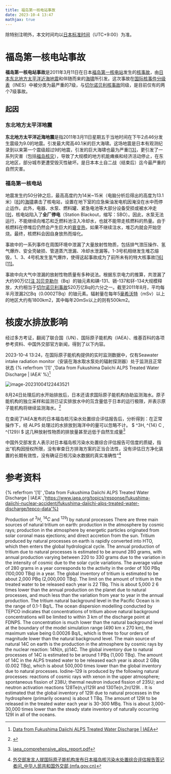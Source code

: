 ```yaml
---
title: 福岛第一核电站事故
date: 2023-10-4 13:47
mathjax: true
---
```




除特别注明外，本文时间均以[日本标准时间](https://zh.m.wikipedia.org/wiki/日本標準時間)（UTC+9:00）为准。

# 福岛第一核电站事故

**福岛第一核电站事故**是2011年3月11日在日本[福岛第一核电站](https://zh.m.wikipedia.org/wiki/福島第一核電廠)发生的[核事故](https://zh.m.wikipedia.org/wiki/核事故)，由[日本东北地方太平洋近海地震](https://zh.m.wikipedia.org/wiki/2011年日本東北地方太平洋近海地震)和伴随而来的[海啸](https://zh.m.wikipedia.org/wiki/海啸)所引发。这次事故在[国际核事件分级表](https://zh.m.wikipedia.org/wiki/國際核事件分級表)（INES）中被分类为最严重的7级，与[切尔诺贝利核事故](https://zh.m.wikipedia.org/wiki/切尔诺贝利核事故)同级，是目前仅有的两个7级事故。

## 起因

### 东北地方太平洋地震

**东北地方太平洋近海地震**是指2011年3月11日星期五于当地时间在下午2点46分发生震级为9.0的地震。引发最大爬高40.1米的巨大海啸。这场地震是日本有观测纪录到以来第一个震级超过9的地震，引发的巨大海啸也最为严重[[13\]](https://zh.wikipedia.org/wiki/2011年日本東北地方太平洋近海地震#cite_note-13)，更引发了一系列灾害（包括[福岛核灾](https://zh.wikipedia.org/wiki/福岛第一核电站事故)），导致了大规模的地方机能瘫痪和经济活动停止，在东北地区，部分城市更遭受毁灭性破坏。是日本本土自二战（结束后）迄今最严重的自然灾害。

### 福岛第一核电站

地震发生约50分钟之后，最高高度约为14米~15米（电脑分析后得出的高度为13.1米）[[8\]](https://zh.wikipedia.org/zh-cn/福岛第一核电站事故#cite_note-FOOTNOTE原子力災害対策本部2011III.28-III.29-10)的[海啸](https://zh.wikipedia.org/wiki/海啸)袭击了核电站，设置在地下室的应急柴油发电机因淹没在水中而停止运作。此外，电器、水泵、燃料罐、紧急电池等大部分设备受损或被水冲走[[9\]](https://zh.wikipedia.org/zh-cn/福岛第一核电站事故#cite_note-11)，核电站陷入了**全厂停电**（Station Blackout，缩写：SBO）。因此，水泵无法运行，不能继续向堆芯和乏燃料池注入冷却水，也就不能带走核燃料的热量。由于核燃料在停堆后仍然会产生巨大的[衰变热](https://zh.wikipedia.org/wiki/放射性衰變)，如果不继续注水，堆芯内就会开始空烧。最终，核燃料会因自身放热而熔化。

事故中的一系列事件在周围环境中泄漏了大量放射性物质，包括排气泄压操作、氢气爆炸、安全壳破损、管道蒸汽泄漏、冷却水泄漏等。1-3号机相继发生堆芯熔毁，1、3、4号机发生氢气爆炸，使得这起事故成为了前所未有的特大核事故[[16\]](https://zh.wikipedia.org/zh-cn/福岛第一核电站事故#cite_note-setsumei20110415-18)[[11\]](https://zh.wikipedia.org/zh-cn/福岛第一核电站事故#cite_note-sonsyo-13)。

事故中向大气中泄漏的放射性物质量有多种说法。根据东京电力的推算，共泄漏了大约90万亿[[注 3\]](https://zh.wikipedia.org/zh-cn/福岛第一核电站事故#cite_note-19)[贝克勒尔](https://zh.wikipedia.org/wiki/貝克勒)（Bq）的铀元素和碘-131、镉-137和钚-134大规模释放，大约相当于[切尔诺贝利事故](https://zh.wikipedia.org/wiki/切尔诺贝利事故)520万亿Bq的六分之一。截至2011年8月，平均每半月泄漏2亿Bq（0.0002TBq）的铀元素。辐射量在每年5[毫](https://zh.wikipedia.org/wiki/毫)[希沃特](https://zh.wikipedia.org/wiki/西弗)（mSv）以上的地区大约有1800km2，其中每年20mSv以上的则有500km2。

# 核废水排放影响

经过多方考证，翻阅了联合国（UN）、国际原子能机构（IAEA）、维基百科的各项参考资料、中国外交部官方新闻，得到了以下内容。

2023-10-4 13:24，在国际原子能机构提供的实时监测数据中，仅有Seawater intake radiation monitor（安装在海水取水泵处的辐射探测器）处于监测且正常状态
{% referfrom '[1]' ,'Data from Fukushima Daiichi ALPS Treated Water Discharge | IAEA' %}[^1]

![image-20231004122443521](https://cdn.jsdelivr.net/gh/tsxc-github/blog-img@main/img/image-20231004122443521.png)

8月24日处理后的水开始排放后，日本还请求国际原子能机构协助监测海水。原子能机构的独立采样和监测已证实排放水中的氚含量低于日本的运行极限，并表示原子能机构将继续监测海水。[^3]

在查阅了IAEA发布的日本福岛核污染水处置综合评估报告后，分析得到：在正常操作下，经 ALPS 处理过的水排放到海洋中的量可以忽略不计。 $ ^3H, ^{14} C , ^{129}I $ 这几种放射性物质的排放量甚至远低于自然生成量[^4]

中国外交部发言人表示对日本福岛核污染水处置综合评估报告可信度的质疑，指出“机构因授权所限，没有审查日方排海方案的正当合法性，没有评估日方净化装置的长期有效性，没有确证日核污染水数据的真实准确性”[^2]

# 参考资料

{% referfrom '[1]' ,'Data from Fukushima Daiichi ALPS Treated Water Discharge | IAEA' ,'https://www.iaea.org/topics/response/fukushima-daiichi-nuclear-accident/fukushima-daiichi-alps-treated-water-discharge/tepco-data'%}

[^1]: [Data from Fukushima Daiichi ALPS Treated Water Discharge | IAEA](https://www.iaea.org/topics/response/fukushima-daiichi-nuclear-accident/fukushima-daiichi-alps-treated-water-discharge/tepco-data)
[^2]: [外交部发言人就国际原子能机构发布日本福岛核污染水处置综合评估报告答记者问_中华人民共和国外交部 (mfa.gov.cn)](https://www.mfa.gov.cn/web/fyrbt_673021/dhdw_673027/202307/t20230704_11107446.shtml)
[^3]:  [^3-1] [^3-2]
[^3-1]: [IAEA Director General Briefs Board of Governors: Fukushima Daiichi ALPS Water Release, Ukraine, Iran and New Atoms4Food initiative | IAEA](https://www.iaea.org/newscenter/news/iaea-director-general-briefs-board-of-governors-fukushima-daiichi-alps-water-release-ukraine-iran-and-new-atoms4food-initiative)  
[^3-2]: [IAEA Conducts Its First Seawater Sampling After Japan’s Discharge of ALPS Treated Water, Finds Tritium Level Below Limit | IAEA](https://www.iaea.org/newscenter/pressreleases/iaea-conducts-its-first-seawater-sampling-after-japans-discharge-of-alps-treated-water-finds-tritium-level-below-limit)

[^4]:  [iaea_comprehensive_alps_report.pdf](福岛第一核电站事故.assess\iaea_comprehensive_alps_report.pdf)

Production of $^3H$, $^{14} C$ and $^{129}I$ by natural processes
There are three main sources of natural tritium on earth: production in the atmosphere by cosmic rays; production in the atmosphere by energetic particles originated from solar coronal mass ejections; and direct accretion from the sun. Tritium produced by natural processes on earth is rapidly converted into HTO, which then enters the global hydrological cycle. The annual production of tritium due to natural processes is estimated to be around 280 grams, with annual production varying between 220 to 330 grams due to the variation in the intensity of cosmic due to the solar cycle variations.
The average value of 280 grams in a year corresponds to the activity in the order of 100 PBq (100,000 TBq) in a year. The global inventory of tritium is estimated to be about 2,000 PBq (2,000,000 TBq). The limit on the amount of tritium in the treated water to be released each year is 22 TBq. This is about 5,000
2 6
times lower than the annual production on the planet due to natural processes, and much less than the variation from year to year in the annual production.
The tritium natural background level in the Pacific Ocean is in the range of 0.1-1 Bq/L. The ocean dispersion modelling conducted by TEPCO indicates that concentrations of tritium above natural background concentrations will be limited to within 3 km of the discharge point at FDNPS. The concentration is much lower than the natural background level at the boundary of the model simulation range (490 km x 270 km), the maximum value being 0.00026 Bq/L, which is three to four orders of magnitude lower than the natural background level.
The main source of natural 14C on earth is the production in the atmosphere by cosmic rays by the nuclear reaction: 14N(n, p)14C. The global inventory due to natural processes of 14C is estimated to be around 1 PBq (1,000 TBq). The amount of 14C in the ALPS treated water to be released each year is about 2 GBq (0.002 TBq), which is about 500,000 times lower than the global inventory due to natural processes.
Iodine-129 is produced by the following natural processes: reactions of cosmic rays with xenon in the upper atmosphere; spontaneous fission of 238U; thermal neutron induced fission of 235U; and neutron activation reactions 128Te(n,γ)129I and 130Te(n,2n)129I. . It is estimated that the global inventory of 129I due to natural processes in the hydrosphere (primarily oceans) is about 1 TBq. The amount of 129I to be released in the treated water each year is 30-300 MBq. This is about 3,000-30,000 times lower than the steady state inventory of naturally occurring 129I in all of the oceans.
